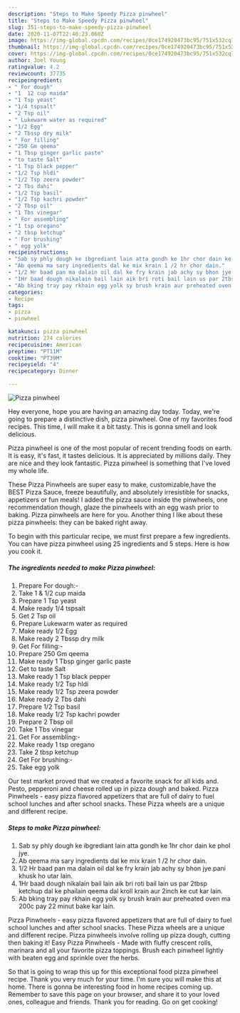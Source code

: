 ```yaml
---
description: "Steps to Make Speedy Pizza pinwheel"
title: "Steps to Make Speedy Pizza pinwheel"
slug: 351-steps-to-make-speedy-pizza-pinwheel
date: 2020-11-07T22:40:23.060Z
image: https://img-global.cpcdn.com/recipes/0ce174920473bc95/751x532cq70/pizza-pinwheel-recipe-main-photo.jpg
thumbnail: https://img-global.cpcdn.com/recipes/0ce174920473bc95/751x532cq70/pizza-pinwheel-recipe-main-photo.jpg
cover: https://img-global.cpcdn.com/recipes/0ce174920473bc95/751x532cq70/pizza-pinwheel-recipe-main-photo.jpg
author: Joel Young
ratingvalue: 4.2
reviewcount: 37735
recipeingredient:
- " For dough"
- "1  12 cup maida"
- "1 Tsp yeast"
- "1/4 tspsalt"
- "2 Tsp oil"
- " Lukewarm water as required"
- "1/2 Egg"
- "2 Tbssp dry milk"
- " For filling"
- "250 Gm qeema"
- "1 Tbsp ginger garlic paste"
- "to taste Salt"
- "1 Tsp black pepper"
- "1/2 Tsp hldi"
- "1/2 Tsp zeera powder"
- "2 Tbs dahi"
- "1/2 Tsp basil"
- "1/2 Tsp kachri powder"
- "2 Tbsp oil"
- "1 Tbs vinegar"
- " For assembling"
- "1 tsp oregano"
- "2 tbsp ketchup"
- " For brushing"
- " egg yolk"
recipeinstructions:
- "Sab sy phly dough ke ibgrediant lain atta gondh ke 1hr chor dain ke phol jye."
- "Ab qeema ma sary ingredients dal ke mix krain 1 /2 hr chor dain."
- "1/2 Hr baad pan ma dalain oil dal ke fry krain jab achy sy bhon jye.pani khusk ho utar lain."
- "1Hr baad dough nikalain bail lain aik bri roti bail lain us par 2tbsp ketchup dal ke phailain qeema dal kroll krain aur 2inch ke cut kar lain."
- "Ab bking tray pay rkhain egg yolk sy brush krain aur preheated oven ma 200c pay 22 minut bake kar lain."
categories:
- Recipe
tags:
- pizza
- pinwheel

katakunci: pizza pinwheel 
nutrition: 274 calories
recipecuisine: American
preptime: "PT11M"
cooktime: "PT39M"
recipeyield: "4"
recipecategory: Dinner

---
```



![Pizza pinwheel](https://img-global.cpcdn.com/recipes/0ce174920473bc95/751x532cq70/pizza-pinwheel-recipe-main-photo.jpg)

Hey everyone, hope you are having an amazing day today. Today, we're going to prepare a distinctive dish, pizza pinwheel. One of my favorites food recipes. This time, I will make it a bit tasty. This is gonna smell and look delicious.

Pizza pinwheel is one of the most popular of recent trending foods on earth. It is easy, it's fast, it tastes delicious. It is appreciated by millions daily. They are nice and they look fantastic. Pizza pinwheel is something that I've loved my whole life.

These Pizza Pinwheels are super easy to make, customizable,have the BEST Pizza Sauce, freeze beautifully, and absolutely irresistible for snacks, appetizers or fun meals! I added the pizza sauce inside the pinwheels, one recommendation though, glaze the pinwheels with an egg wash prior to baking. Pizza pinwheels are here for you. Another thing I like about these pizza pinwheels: they can be baked right away.


To begin with this particular recipe, we must first prepare a few ingredients. You can have pizza pinwheel using 25 ingredients and 5 steps. Here is how you cook it.

<!--inarticleads1-->

##### The ingredients needed to make Pizza pinwheel:

1. Prepare  For dough:-
1. Take 1 &amp; 1/2 cup maida
1. Prepare 1 Tsp yeast
1. Make ready 1/4 tspsalt
1. Get 2 Tsp oil
1. Prepare  Lukewarm water as required
1. Make ready 1/2 Egg
1. Make ready 2 Tbssp dry milk
1. Get  For filling:-
1. Prepare 250 Gm qeema
1. Make ready 1 Tbsp ginger garlic paste
1. Get to taste Salt
1. Make ready 1 Tsp black pepper
1. Make ready 1/2 Tsp hldi
1. Make ready 1/2 Tsp zeera powder
1. Make ready 2 Tbs dahi
1. Prepare 1/2 Tsp basil
1. Make ready 1/2 Tsp kachri powder
1. Prepare 2 Tbsp oil
1. Take 1 Tbs vinegar
1. Get  For assembling:-
1. Make ready 1 tsp oregano
1. Take 2 tbsp ketchup
1. Get  For brushing:-
1. Take  egg yolk


Our test market proved that we created a favorite snack for all kids and. Pesto, pepperoni and cheese rolled up in pizza dough and baked. Pizza Pinwheels - easy pizza flavored appetizers that are full of dairy to fuel school lunches and after school snacks. These Pizza wheels are a unique and different recipe. 

<!--inarticleads2-->

##### Steps to make Pizza pinwheel:

1. Sab sy phly dough ke ibgrediant lain atta gondh ke 1hr chor dain ke phol jye.
1. Ab qeema ma sary ingredients dal ke mix krain 1 /2 hr chor dain.
1. 1/2 Hr baad pan ma dalain oil dal ke fry krain jab achy sy bhon jye.pani khusk ho utar lain.
1. 1Hr baad dough nikalain bail lain aik bri roti bail lain us par 2tbsp ketchup dal ke phailain qeema dal kroll krain aur 2inch ke cut kar lain.
1. Ab bking tray pay rkhain egg yolk sy brush krain aur preheated oven ma 200c pay 22 minut bake kar lain.


Pizza Pinwheels - easy pizza flavored appetizers that are full of dairy to fuel school lunches and after school snacks. These Pizza wheels are a unique and different recipe. Pizza pinwheels involve rolling up pizza dough, cutting then baking it! Easy Pizza Pinwheels - Made with fluffy crescent rolls, marinara and all your favorite pizza toppings. Brush each pinwheel lightly with beaten egg and sprinkle over the herbs. 

So that is going to wrap this up for this exceptional food pizza pinwheel recipe. Thank you very much for your time. I'm sure you will make this at home. There is gonna be interesting food in home recipes coming up. Remember to save this page on your browser, and share it to your loved ones, colleague and friends. Thank you for reading. Go on get cooking!
